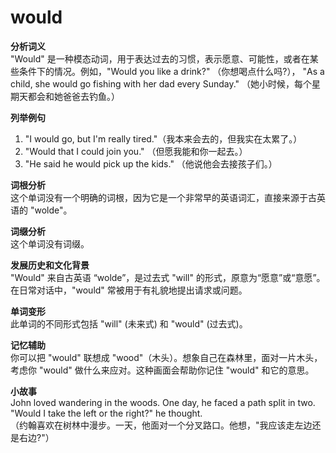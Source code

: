 # would

**分析词义**  
"Would" 是一种模态动词，用于表达过去的习惯，表示愿意、可能性，或者在某些条件下的情况。例如，"Would you like a drink?" （你想喝点什么吗?）， "As a child, she would go fishing with her dad every Sunday." （她小时候，每个星期天都会和她爸爸去钓鱼。）

  

**列举例句**

  

1.  "I would go, but I'm really tired."（我本来会去的，但我实在太累了。）
2.  "Would that I could join you." （但愿我能和你一起去。）
3.  "He said he would pick up the kids." （他说他会去接孩子们。）

  

**词根分析**  
这个单词没有一个明确的词根，因为它是一个非常早的英语词汇，直接来源于古英语的 "wolde"。

  

**词缀分析**  
这个单词没有词缀。

  

**发展历史和文化背景**  
"Would" 来自古英语 “wolde”，是过去式 "will" 的形式，原意为“愿意”或“意愿”。在日常对话中，"would" 常被用于有礼貌地提出请求或问题。

  

**单词变形**  
此单词的不同形式包括 "will" (未来式) 和 "would" (过去式)。

  

**记忆辅助**  
你可以把 "would" 联想成 "wood"（木头）。想象自己在森林里，面对一片木头，考虑你 "would" 做什么来应对。这种画面会帮助你记住 "would" 和它的意思。

  

**小故事**  
John loved wandering in the woods. One day, he faced a path split in two. "Would I take the left or the right?" he thought.  
（约翰喜欢在树林中漫步。一天，他面对一个分叉路口。他想，"我应该走左边还是右边?"）

